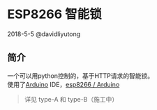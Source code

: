 # ESP8266 智能锁
2018-5-5 @davidliyutong
## 简介
一个可以用python控制的，基于HTTP请求的智能锁。  
使用了[Arduino](http://arduino.cc) IDE，[esp8266 / Arduino](https://github.com/esp8266/Arduino)

 >详见 type-A 和 type-B（施工中）
